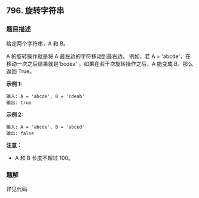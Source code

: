 ## 796. 旋转字符串

### 题目描述
给定两个字符串，A 和 B。

A 的旋转操作就是将 A 最左边的字符移动到最右边。 例如，若 A = 'abcde'，在移动一次之后结果就是'bcdea' 。如果在若干次旋转操作之后，A 能变成 B，那么返回 True。

**示例 1:**
```
输入: A = 'abcde', B = 'cdeab'
输出: true
```

**示例 2:**
```
输入: A = 'abcde', B = 'abced'
输出: false
```

**注意：**

- A 和 B 长度不超过 100。


### 题解

详见代码